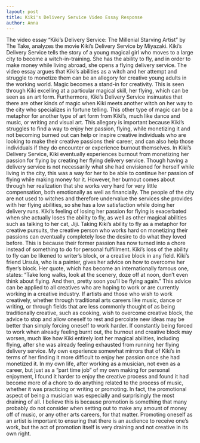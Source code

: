 ```yaml
---
layout: post
title: Kiki's Delivery Service Video Essay Response
author: Anna
---
```

The video essay “Kiki’s Delivery Service: The Millenial Starving Artist” by The Take, analyzes the movie Kiki’s Delivery Service by Miyazaki. Kiki’s Delivery Service tells the story of a young magical girl who moves to a large city to become a witch-in-training. She has the ability to fly, and in order to make money while living abroad, she opens a flying delivery service. The video essay argues that Kiki’s abilities as a witch and her attempt and struggle to monetize them can be an allegory for creative young adults in the working world. Magic becomes a stand-in for creativity. This is seen through Kiki excelling at a particular magical skill, her flying, which can be seen as an art form. Furthermore, Kiki’s Delivery Service insinuates that there are other kinds of magic when Kiki meets another witch on her way to the city who specializes in fortune telling. This other type of magic can be a metaphor for another type of art form from Kiki’s, much like dance and music, or writing and visual art. This allegory is important because Kiki’s struggles to find a way to enjoy her passion, flying, while monetizing it and not becoming burned out can help or inspire creative individuals who are looking to make their creative passions their career, and can also help those individuals if they do encounter or experience burnout themselves. 
In Kiki’s Delivery Service, Kiki eventually experiences burnout from monetizing her passion for flying by creating her flying delivery service. Though having a delivery service is not necessarily what she had envisioned for herself while living in the city, this was a way for her to be able to continue her passion of flying while making money for it. However, her burnout comes about through her realization that she works very hard for very little compensation, both emotionally as well as financially. The people of the city are not used to witches and therefore undervalue the services she provides with her flying abilities, so she has a low satisfaction while doing her delivery runs. Kiki’s feeling of losing her passion for flying is exacerbated when she actually loses the ability to fly, as well as other magical abilities such as talking to her cat, Jiji. Taking Kiki’s ability to fly as a metaphor for creative pursuits, the creative person who works hard on monetizing their passions can eventually completely lose the desire to do what they loved before. This is because their former passion has now turned into a chore instead of something to do for personal fulfillment. Kiki’s loss of the ability to fly can be likened to writer’s block, or a creative block in any field.
Kiki’s friend Ursula, who is a painter, gives her advice on how to overcome her flyer’s block. Her quote, which has become an internationally famous one, states: “Take long walks, look at the scenery, doze off at noon, don’t even think about flying. And then, pretty soon you’ll be flying again.” This advice can be applied to all creatives who are hoping to work or are currently working in a creative industry. If artists and those who wish to work creatively, whether through traditional arts careers like music, dance or writing, or through fields that are less commonly thought of as being traditionally creative, such as cooking, wish to overcome creative block, the advice to stop and allow oneself to rest and percolate new ideas may be better than simply forcing oneself to work harder. If constantly being forced to work when already feeling burnt out, the burnout and creative block may worsen, much like how Kiki entirely lost her magical abilities, including flying, after she was already feeling exhausted from running her flying delivery service. 
My own experience somewhat mirrors that of Kiki’s in terms of her finding it more difficult to enjoy her passion once she had monetized it. In my own life, after working as a musician, not even as a career, but just as a “part time job” of my own making for personal enjoyment, I found it harder to enjoy the creative process and found it had become more of a chore to do anything related to the process of music, whether it was practicing or writing or promoting. In fact, the promotional aspect of being a musician was especially and surprisingly the most draining of all. I believe this is because promotion is something that many probably do not consider when setting out to make any amount of money off of music, or any other arts careers, for that matter. Promoting oneself as an artist is important to ensuring that there is an audience to receive one’s work, but the act of promotion itself is very draining and not creative in its own right. 
